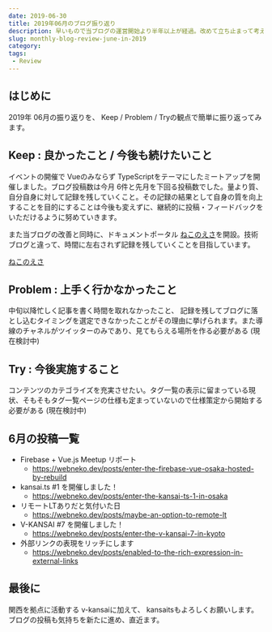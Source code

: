 ```yaml
---
date: 2019-06-30
title: 2019年06月のブログ振り返り
description: 早いもので当ブログの運営開始より半年以上が経過。改めて立ち止まって考えることも必要ですね。
slug: monthly-blog-review-june-in-2019
category: 
tags: 
 - Review
---
```


## はじめに

2019年 06月の振り返りを、 Keep / Problem / Tryの観点で簡単に振り返ってみます。

## Keep : 良かったこと / 今後も続けたいこと

イベントの開催で Vueのみならず TypeScriptをテーマにしたミートアップを開催しました。ブログ投稿数は今月 6件と先月を下回る投稿数でした。量より質、自分自身に対して記録を残していくこと。その記録の結果として自身の質を向上することを目的にすることは今後も変えずに、継続的に投稿・フィードバックをいただけるように努めていきます。

また当ブログの改善と同時に、ドキュメントポータル [ねこのえさ](https://nekohack.app/)を開設。技術ブログと違って、時間に左右されず記録を残していくことを目指しています。

<a class="link-preview" href="https://nekohack.app/">ねこのえさ</a>

## Problem : 上手く行かなかったこと

中旬以降忙しく記事を書く時間を取れなかったこと、 記録を残してブログに落とし込むタイミングを選定できなかったことがその理由に挙げられます。また導線のチャネルがツイッターのみであり、見てもらえる場所を作る必要がある (現在検討中)

## Try : 今後実施すること

コンテンツのカテゴライズを充実させたい。タグ一覧の表示に留まっている現状、そもそもタグ一覧ページの仕様も定まっていないので仕様策定から開始する必要がある (現在検討中)

## 6月の投稿一覧

- Firebase + Vue.js Meetup リポート
   - https://webneko.dev/posts/enter-the-firebase-vue-osaka-hosted-by-rebuild
- kansai.ts #1 を開催しました！
   - https://webneko.dev/posts/enter-the-kansai-ts-1-in-osaka
- リモートLTありだと気付いた日
   - https://webneko.dev/posts/maybe-an-option-to-remote-lt
- V-KANSAI #7 を開催しました！
   - https://webneko.dev/posts/enter-the-v-kansai-7-in-kyoto
- 外部リンクの表現をリッチにします
   - https://webneko.dev/posts/enabled-to-the-rich-expression-in-external-links

## 最後に

関西を拠点に活動する v-kansaiに加えて、 kansaitsもよろしくお願いします。ブログの投稿も気持ちを新たに進め、直近ます。

